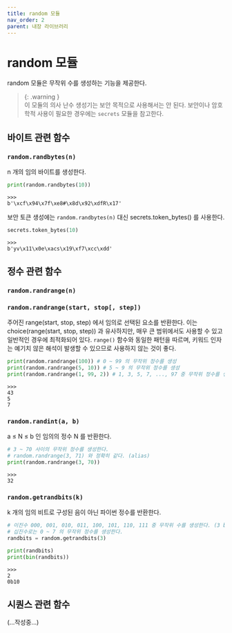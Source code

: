 ```yaml
---
title: random 모듈
nav_order: 2
parent: 내장 라이브러리
---
```


# random 모듈

random 모듈은 무작위 수를 생성하는 기능을 제공한다. 

> {: .warning }  
> 이 모듈의 의사 난수 생성기는 보안 목적으로 사용해서는 안 된다.
> 보안이나 암호학적 사용이 필요한 경우에는 `secrets` 모듈을 참고한다.

## 바이트 관련 함수

### `random.randbytes(n)`

n 개의 임의 바이트를 생성한다.

```python
print(random.randbytes(10))
```
```
>>>
b'\xcf\x94\x7f\xe8#\x8d\x92\xdfR\x17'
```

보안 토큰 생성에는 `random.randbytes(n)` 대신 secrets.token_bytes() 를 사용한다.

```python
secrets.token_bytes(10)
```
```
>>>
b'yv\x11\x0e\xacs\x19\xf7\xcc\xdd'
```

## 정수 관련 함수

### `random.randrange(n)`  
### `random.randrange(start, stop[, step])`

주어진 range(start, stop, step) 에서 임의로 선택된 요소를 반환한다.
이는 choice(range(start, stop, step)) 과 유사하지만, 매우 큰 범위에서도 사용할 수 있고 일반적인 경우에 최적화되어 있다.
`range()` 함수와 동일한 패턴을 따르며, 키워드 인자는 예기치 않은 해석이 발생할 수 있으므로 사용하지 않는 것이 좋다.

```python
print(random.randrange(100)) # 0 ~ 99 의 무작위 정수를 생성
print(random.randrange(5, 10)) # 5 ~ 9 의 무작위 정수를 생성
print(random.randrange(1, 99, 2)) # 1, 3, 5, 7, ..., 97 중 무작위 정수를 생성
```
```
>>>
43
5
7
```

### `random.randint(a, b)`

a ≤ N ≤ b 인 임의의 정수 N 를 반환한다.

```python
# 3 ~ 70 사이의 무작위 정수를 생성한다.
# random.randrange(3, 71) 와 정확히 같다. (alias)
print(random.randrange(3, 70))
```
```
>>>
32
```

### `random.getrandbits(k)`

k 개의 임의 비트로 구성된 음이 아닌 파이썬 정수를 반환한다.

```python
# 이진수 000, 001, 010, 011, 100, 101, 110, 111 중 무작위 수를 생성한다. (3 bit 이므로...)
# 십진수로는 0 ~ 7 의 무작위 정수를 생성한다. 
randbits = random.getrandbits(3)

print(randbits)
print(bin(randbits))
```
```
>>>
2
0b10
```

## 시퀀스 관련 함수
(...작성중...)
